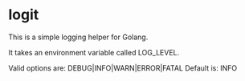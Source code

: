 # logit

This is a simple logging helper for Golang.

It takes an environment variable called LOG_LEVEL.

Valid options are: DEBUG|INFO|WARN|ERROR|FATAL
Default is: INFO